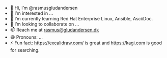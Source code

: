 - 👋 Hi, I’m @rasmusgludandersen
- 👀 I’m interested in ...
- 🌱 I’m currently learning Red Hat Enterprise Linux, Ansible, AsciiDoc.
- 💞️ I’m looking to collaborate on ...
- 📫 Reach me at rasmus@gludandersen.dk
- 😄 Pronouns: ...
- ⚡ Fun fact: https://excalidraw.com/ is great and https://kagi.com is good for searching.

<!---
rasmusgludandersen/rasmusgludandersen is a ✨ special ✨ repository because its `README.md` (this file) appears on your GitHub profile.
You can click the Preview link to take a look at your changes.
--->
